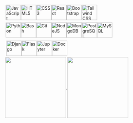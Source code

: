 <div style="display: flex; align-items: center; padding: 2; margin-top: 4">
    <img src="https://raw.githubusercontent.com/danielcranney/readme-generator/main/public/icons/skills/javascript-colored.svg" width="50" height="50" alt="JavaScript" />
    <img src="https://raw.githubusercontent.com/danielcranney/readme-generator/main/public/icons/skills/html5-colored.svg" width="50" height="50" alt="HTML5" />
    <img src="https://raw.githubusercontent.com/danielcranney/readme-generator/main/public/icons/skills/css3-colored.svg" width="50" height="50" alt="CSS3" />
    <img src="https://raw.githubusercontent.com/danielcranney/readme-generator/main/public/icons/skills/react-colored.svg" width="50" height="50" alt="React" />
    <img src="https://raw.githubusercontent.com/danielcranney/readme-generator/main/public/icons/skills/bootstrap-colored.svg" width="50" height="50" alt="Bootstrap" />
    <img src="https://img.icons8.com/color/75/000000/tailwindcss.png" width="50" height="50" alt="Tailwind CSS" />
</div>
<div style="display: flex; align-items: center; padding: 2; margin-top: 4">
    <img src="https://raw.githubusercontent.com/danielcranney/readme-generator/main/public/icons/skills/python-colored.svg" width="50" height="50" alt="Python" />
    <img src="https://img.icons8.com/color/75/000000/console.png" width="50" height="50" alt="Bash" />
    <img src="https://raw.githubusercontent.com/danielcranney/readme-generator/main/public/icons/skills/git-colored.svg" width="50" height="50" alt="Git" />
    <img src="https://raw.githubusercontent.com/danielcranney/readme-generator/main/public/icons/skills/nodejs-colored.svg" width="50" height="50" alt="NodeJS" />
    <img src="https://raw.githubusercontent.com/danielcranney/readme-generator/main/public/icons/skills/mongodb-colored.svg" width="50" height="50" alt="MongoDB" />
    <img src="https://raw.githubusercontent.com/danielcranney/readme-generator/main/public/icons/skills/postgresql-colored.svg" width="50" height="50" alt="PostgreSQL" />
    <img src="https://raw.githubusercontent.com/danielcranney/readme-generator/main/public/icons/skills/mysql-colored.svg" width="50" height="50" alt="MySQL" />
</div>
<div style="display: flex; align-items: center; padding: 4; margin-top: 4">
    <img src="https://aptuz-static-bucket.s3.amazonaws.com/static/img/django.png" height="50" alt="Django" />
    <img src="https://www.planeks.net/wp-content/uploads/2021/04/1-removebg-preview.png" height="50" alt="Flask" />
    <img src="https://seeklogo.com/images/J/jupyter-logo-A91705F539-seeklogo.com.png" width="50" height="50" alt="Jupyter" />
    <img src="https://raw.githubusercontent.com/danielcranney/readme-generator/main/public/icons/skills/docker-colored.svg" width="50" height="50" alt="Docker" />
</div>


<a href="https://github-readme-stats.vercel.app/api/top-langs/?username=Sinier-Dev-Tech&layout=compact&langs_count=20&theme=transparent">
  <img height=200 align="center" src="https://github-readme-stats.vercel.app/api/top-langs/?username=creinis&layout=compact&langs_count=20&theme=transparent" />
</a>
<a href="https://github-readme-stats.vercel.app/api?username=Sinier-Dev-Tech&show_icons=true&theme=transparent">
  <img height=200 align="center" src="https://github-readme-stats.vercel.app/api?username=creinis&show_icons=true&theme=transparent&rank_icon=percentile&hide_title=true" />
</a>

